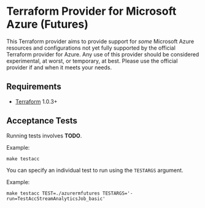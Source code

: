 # Terraform Provider for Microsoft Azure (Futures)

This Terraform provider aims to provide support for _some_ Microsoft Azure resources and configurations not yet fully supported by the official Terraform provider for Azure. Any use of this provider should be considered experimental, at worst, or temporary, at best. Please use the official provider if and when it meets your needs.

## Requirements

- [Terraform](https://www.terraform.io/downloads.html) 1.0.3+

## Acceptance Tests

Running tests involves **TODO**.

Example:

```shell
make testacc
```

You can specify an individual test to run using the `TESTARGS` argument.

Example:

```shell
make testacc TEST=./azurermfutures TESTARGS='-run=TestAccStreamAnalyticsJob_basic'
```
